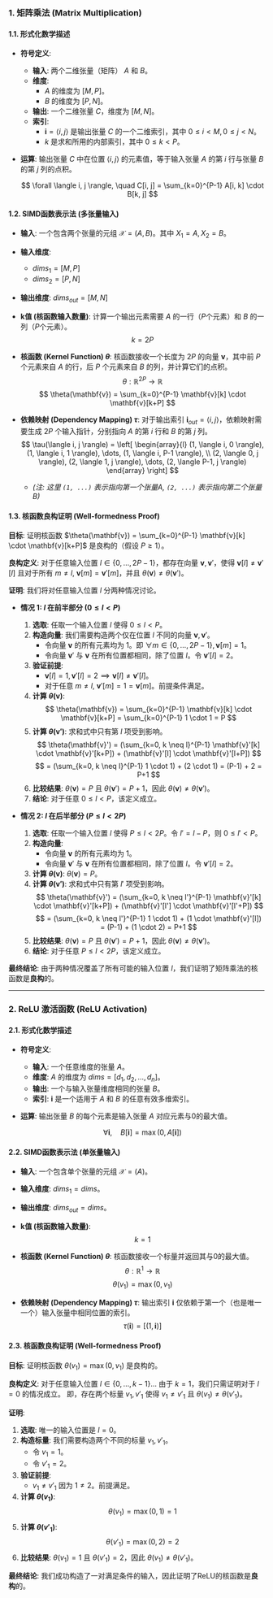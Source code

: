 ### 1. 矩阵乘法 (Matrix Multiplication)

#### **1.1. 形式化数学描述**

* **符号定义**:
    * **输入**: 两个二维张量（矩阵） $A$ 和 $B$。
    * **维度**:
        * $A$ 的维度为 $[M, P]$。
        * $B$ 的维度为 $[P, N]$。
    * **输出**: 一个二维张量 $C$，维度为 $[M, N]$。
    * **索引**:
        * $\mathbf{i} = \langle i, j \rangle$ 是输出张量 $C$ 的一个二维索引，其中 $0 \le i < M, 0 \le j < N$。
        * $k$ 是求和所用的内部索引，其中 $0 \le k < P$。

* **运算**:
    输出张量 $C$ 中在位置 $\langle i, j \rangle$ 的元素值，等于输入张量 $A$ 的第 $i$ 行与张量 $B$ 的第 $j$ 列的点积。

    $$ \forall \langle i, j \rangle, \quad C[i, j] = \sum_{k=0}^{P-1} A[i, k] \cdot B[k, j] $$

#### **1.2. SIMD函数表示法 (多张量输入)**

* **输入**: 一个包含两个张量的元组 $\mathcal{X} = (A, B)$。其中 $X_1 = A, X_2 = B$。
* **输入维度**:
    * $dims_1 = [M, P]$
    * $dims_2 = [P, N]$
* **输出维度**: $dims_{out} = [M, N]$

* **k值 (核函数输入数量)**:
    计算一个输出元素需要 $A$ 的一行（$P$个元素）和 $B$ 的一列（$P$个元素）。
    $$ k = 2P $$

* **核函数 (Kernel Function) $\theta$**:
    核函数接收一个长度为 $2P$ 的向量 $\mathbf{v}$，其中前 $P$ 个元素来自 $A$ 的行，后 $P$ 个元素来自 $B$ 的列，并计算它们的点积。
    $$ \theta: \mathbb{R}^{2P} \rightarrow \mathbb{R} $$
    $$ \theta(\mathbf{v}) = \sum_{k=0}^{P-1} \mathbf{v}[k] \cdot \mathbf{v}[k+P] $$

* **依赖映射 (Dependency Mapping) $\tau$**:
    对于输出索引 $\mathbf{i}_{out} = \langle i, j \rangle$，依赖映射需要生成 $2P$ 个输入指针，分别指向 $A$ 的第 $i$ 行和 $B$ 的第 $j$ 列。
    $$ \tau(\langle i, j \rangle) = \left[ \begin{array}{l} (1, \langle i, 0 \rangle), (1, \langle i, 1 \rangle), \dots, (1, \langle i, P-1 \rangle), \\ (2, \langle 0, j \rangle), (2, \langle 1, j \rangle), \dots, (2, \langle P-1, j \rangle) \end{array} \right] $$
    * *(注: 这里 `(1, ...)` 表示指向第一个张量A, `(2, ...)` 表示指向第二个张量B)*

#### **1.3. 核函数良构证明 (Well-formedness Proof)**

**目标**: 证明核函数 $\theta(\mathbf{v}) = \sum_{k=0}^{P-1} \mathbf{v}[k] \cdot \mathbf{v}[k+P]$ 是良构的（假设 $P \ge 1$）。

**良构定义**: 对于任意输入位置 $l \in \{0, \dots, 2P-1\}$，都存在向量 $\mathbf{v}, \mathbf{v}'$，使得 $\mathbf{v}[l] \neq \mathbf{v}'[l]$ 且对于所有 $m \neq l$, $\mathbf{v}[m] = \mathbf{v}'[m]$，并且 $\theta(\mathbf{v}) \neq \theta(\mathbf{v}')$。

**证明**:
我们将对任意输入位置 $l$ 分两种情况讨论。

* **情况 1: $l$ 在前半部分 ($0 \le l < P$)**
    1.  **选取**: 任取一个输入位置 $l$ 使得 $0 \le l < P$。
    2.  **构造向量**: 我们需要构造两个仅在位置 $l$ 不同的向量 $\mathbf{v}, \mathbf{v}'$。
        * 令向量 $\mathbf{v}$ 的所有元素均为 1。即 $\forall m \in \{0, \dots, 2P-1\}, \mathbf{v}[m] = 1$。
        * 令向量 $\mathbf{v}'$ 与 $\mathbf{v}$ 在所有位置都相同，除了位置 $l$。令 $\mathbf{v}'[l] = 2$。
    3.  **验证前提**:
        * $\mathbf{v}[l] = 1, \mathbf{v}'[l] = 2 \implies \mathbf{v}[l] \neq \mathbf{v}'[l]$。
        * 对于任意 $m \neq l$, $\mathbf{v}'[m] = 1 = \mathbf{v}[m]$。前提条件满足。
    4.  **计算 $\theta(\mathbf{v})$**:
        $$ \theta(\mathbf{v}) = \sum_{k=0}^{P-1} \mathbf{v}[k] \cdot \mathbf{v}[k+P] = \sum_{k=0}^{P-1} 1 \cdot 1 = P $$
    5.  **计算 $\theta(\mathbf{v}')$**:
        求和式中只有第 $l$ 项受到影响。
        $$ \theta(\mathbf{v}') = (\sum_{k=0, k \neq l}^{P-1} \mathbf{v}'[k] \cdot \mathbf{v}'[k+P]) + (\mathbf{v}'[l] \cdot \mathbf{v}'[l+P]) $$
        $$ = (\sum_{k=0, k \neq l}^{P-1} 1 \cdot 1) + (2 \cdot 1) = (P-1) + 2 = P+1 $$
    6.  **比较结果**: $\theta(\mathbf{v}) = P$ 且 $\theta(\mathbf{v}') = P+1$，因此 $\theta(\mathbf{v}) \neq \theta(\mathbf{v}')$。
    7.  **结论**: 对于任意 $0 \le l < P$，该定义成立。

* **情况 2: $l$ 在后半部分 ($P \le l < 2P$)**
    1.  **选取**: 任取一个输入位置 $l$ 使得 $P \le l < 2P$。令 $l' = l - P$，则 $0 \le l' < P$。
    2.  **构造向量**:
        * 令向量 $\mathbf{v}$ 的所有元素均为 1。
        * 令向量 $\mathbf{v}'$ 与 $\mathbf{v}$ 在所有位置都相同，除了位置 $l$。令 $\mathbf{v}'[l] = 2$。
    3.  **计算 $\theta(\mathbf{v})$**: $\theta(\mathbf{v}) = P$。
    4.  **计算 $\theta(\mathbf{v}')$**:
        求和式中只有第 $l'$ 项受到影响。
        $$ \theta(\mathbf{v}') = (\sum_{k=0, k \neq l'}^{P-1} \mathbf{v}'[k] \cdot \mathbf{v}'[k+P]) + (\mathbf{v}'[l'] \cdot \mathbf{v}'[l'+P]) $$
        $$ = (\sum_{k=0, k \neq l'}^{P-1} 1 \cdot 1) + (1 \cdot \mathbf{v}'[l]) = (P-1) + (1 \cdot 2) = P+1 $$
    5.  **比较结果**: $\theta(\mathbf{v}) = P$ 且 $\theta(\mathbf{v}') = P+1$，因此 $\theta(\mathbf{v}) \neq \theta(\mathbf{v}')$。
    6.  **结论**: 对于任意 $P \le l < 2P$，该定义成立。

**最终结论**: 由于两种情况覆盖了所有可能的输入位置 $l$，我们证明了矩阵乘法的核函数是**良构**的。

---

### 2. ReLU 激活函数 (ReLU Activation)

#### **2.1. 形式化数学描述**

* **符号定义**:
    * **输入**: 一个任意维度的张量 $A$。
    * **维度**: $A$ 的维度为 $dims = [d_1, d_2, \dots, d_n]$。
    * **输出**: 一个与输入张量维度相同的张量 $B$。
    * **索引**: $\mathbf{i}$ 是一个适用于 $A$ 和 $B$ 的任意有效多维索引。

* **运算**:
    输出张量 $B$ 的每个元素是输入张量 $A$ 对应元素与0的最大值。

    $$ \forall \mathbf{i}, \quad B[\mathbf{i}] = \max(0, A[\mathbf{i}]) $$

#### **2.2. SIMD函数表示法 (单张量输入)**

* **输入**: 一个包含单个张量的元组 $\mathcal{X} = (A)$。
* **输入维度**: $dims_1 = dims$。
* **输出维度**: $dims_{out} = dims$。

* **k值 (核函数输入数量)**:
    $$ k = 1 $$

* **核函数 (Kernel Function) $\theta$**:
    核函数接收一个标量并返回其与0的最大值。
    $$ \theta: \mathbb{R}^1 \rightarrow \mathbb{R} $$
    $$ \theta(v_1) = \max(0, v_1) $$

* **依赖映射 (Dependency Mapping) $\tau$**:
    输出索引 $\mathbf{i}$ 仅依赖于第一个（也是唯一一个）输入张量中相同位置的索引。
    $$ \tau(\mathbf{i}) = [(1, \mathbf{i})] $$

#### **2.3. 核函数良构证明 (Well-formedness Proof)**

**目标**: 证明核函数 $\theta(v_1) = \max(0, v_1)$ 是良构的。

**良构定义**: 对于任意输入位置 $l \in \{0, \dots, k-1\}$... 由于 $k=1$，我们只需证明对于 $l=0$ 的情况成立。
即，存在两个标量 $v_1, v'_1$ 使得 $v_1 \neq v'_1$ 且 $\theta(v_1) \neq \theta(v'_1)$。

**证明**:
1.  **选取**: 唯一的输入位置是 $l=0$。
2.  **构造标量**: 我们需要构造两个不同的标量 $v_1, v'_1$。
    * 令 $v_1 = 1$。
    * 令 $v'_1 = 2$。
3.  **验证前提**:
    * $v_1 \neq v'_1$ 因为 $1 \neq 2$。前提满足。
4.  **计算 $\theta(v_1)$**:
    $$ \theta(v_1) = \max(0, 1) = 1 $$
5.  **计算 $\theta(v'_1)$**:
    $$ \theta(v'_1) = \max(0, 2) = 2 $$
6.  **比较结果**: $\theta(v_1) = 1$ 且 $\theta(v'_1) = 2$，因此 $\theta(v_1) \neq \theta(v'_1)$。

**最终结论**: 我们成功构造了一对满足条件的输入，因此证明了ReLU的核函数是**良构**的。
